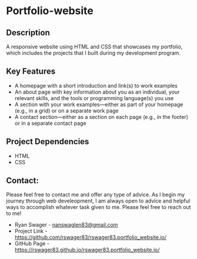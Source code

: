 # Portfolio-website

## Description
A responsive website using HTML and CSS that showcases my portfolio, which includes the projects that I built during my development program.

## Key Features
- A homepage with a short introduction and link(s) to work examples
- An about page with key information about you as an individual, your relevant skills, and the tools or programming language(s) you use
- A section with your work examples—either as part of your homepage (e.g., in a grid) or on a separate work page
- A contact section—either as a section on each page (e.g., in the footer) or in a separate contact page

## Project Dependencies
- HTML
- CSS

## Contact:
Please feel free to contact me and offer any type of advice. As I begin my journey through web develeopment, I am always open to advice and helpful ways to accomplish whatever task given to me. Please feel free to reach out to me!
- Ryan Swager - nanswaglen83@gmail.com
- Project Link - https://github.com/rswager83/rswager83.portfolio_website.io/
- GitHub Page -  https://rswager83.github.io/rswager83.portfolio_website.io/
